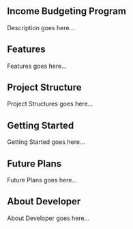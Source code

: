 ## Income Budgeting Program

Description goes here...


## Features

Features goes here...

## Project Structure

Project Structures goes here...

## Getting Started

Getting Started goes here...

## Future Plans

Future Plans goes here...

## About Developer

About Developer goes here...
